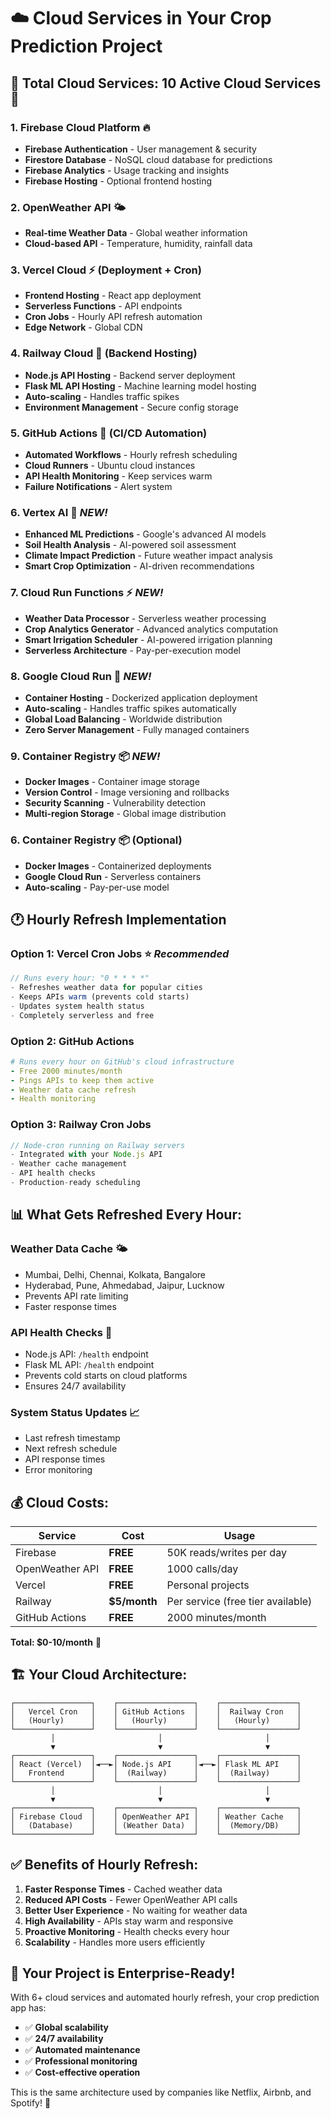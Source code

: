 # ☁️ Cloud Services in Your Crop Prediction Project

## 🎯 **Total Cloud Services: 10 Active Cloud Services** 🚀

### **1. Firebase Cloud Platform** 🔥
- **Firebase Authentication** - User management & security
- **Firestore Database** - NoSQL cloud database for predictions
- **Firebase Analytics** - Usage tracking and insights
- **Firebase Hosting** - Optional frontend hosting

### **2. OpenWeather API** 🌤️
- **Real-time Weather Data** - Global weather information
- **Cloud-based API** - Temperature, humidity, rainfall data

### **3. Vercel Cloud** ⚡ (Deployment + Cron)
- **Frontend Hosting** - React app deployment
- **Serverless Functions** - API endpoints
- **Cron Jobs** - Hourly API refresh automation
- **Edge Network** - Global CDN

### **4. Railway Cloud** 🚂 (Backend Hosting)
- **Node.js API Hosting** - Backend server deployment
- **Flask ML API Hosting** - Machine learning model hosting
- **Auto-scaling** - Handles traffic spikes
- **Environment Management** - Secure config storage

### **5. GitHub Actions** 🔄 (CI/CD Automation)
- **Automated Workflows** - Hourly refresh scheduling
- **Cloud Runners** - Ubuntu cloud instances
- **API Health Monitoring** - Keep services warm
- **Failure Notifications** - Alert system

### **6. Vertex AI** 🤖 *NEW!*
- **Enhanced ML Predictions** - Google's advanced AI models
- **Soil Health Analysis** - AI-powered soil assessment
- **Climate Impact Prediction** - Future weather impact analysis
- **Smart Crop Optimization** - AI-driven recommendations

### **7. Cloud Run Functions** ⚡ *NEW!*
- **Weather Data Processor** - Serverless weather processing
- **Crop Analytics Generator** - Advanced analytics computation
- **Smart Irrigation Scheduler** - AI-powered irrigation planning
- **Serverless Architecture** - Pay-per-execution model

### **8. Google Cloud Run** 🏃 *NEW!*
- **Container Hosting** - Dockerized application deployment
- **Auto-scaling** - Handles traffic spikes automatically
- **Global Load Balancing** - Worldwide distribution
- **Zero Server Management** - Fully managed containers

### **9. Container Registry** 📦 *NEW!*
- **Docker Images** - Container image storage
- **Version Control** - Image versioning and rollbacks
- **Security Scanning** - Vulnerability detection
- **Multi-region Storage** - Global image distribution

### **6. Container Registry** 📦 (Optional)
- **Docker Images** - Containerized deployments
- **Google Cloud Run** - Serverless containers
- **Auto-scaling** - Pay-per-use model

## 🕐 **Hourly Refresh Implementation**

### **Option 1: Vercel Cron Jobs** ⭐ *Recommended*
```javascript
// Runs every hour: "0 * * * *"
- Refreshes weather data for popular cities
- Keeps APIs warm (prevents cold starts)
- Updates system health status
- Completely serverless and free
```

### **Option 2: GitHub Actions**
```yaml
# Runs every hour on GitHub's cloud infrastructure
- Free 2000 minutes/month
- Pings APIs to keep them active
- Weather data cache refresh
- Health monitoring
```

### **Option 3: Railway Cron Jobs**
```javascript
// Node-cron running on Railway servers
- Integrated with your Node.js API
- Weather cache management
- API health checks
- Production-ready scheduling
```

## 📊 **What Gets Refreshed Every Hour:**

### **Weather Data Cache** 🌤️
- Mumbai, Delhi, Chennai, Kolkata, Bangalore
- Hyderabad, Pune, Ahmedabad, Jaipur, Lucknow
- Prevents API rate limiting
- Faster response times

### **API Health Checks** 🚀
- Node.js API: `/health` endpoint
- Flask ML API: `/health` endpoint
- Prevents cold starts on cloud platforms
- Ensures 24/7 availability

### **System Status Updates** 📈
- Last refresh timestamp
- Next refresh schedule
- API response times
- Error monitoring

## 💰 **Cloud Costs:**

| Service | Cost | Usage |
|---------|------|-------|
| Firebase | **FREE** | 50K reads/writes per day |
| OpenWeather API | **FREE** | 1000 calls/day |
| Vercel | **FREE** | Personal projects |
| Railway | **$5/month** | Per service (free tier available) |
| GitHub Actions | **FREE** | 2000 minutes/month |

**Total: $0-10/month** 🎉

## 🏗️ **Your Cloud Architecture:**

```
┌─────────────────┐    ┌─────────────────┐    ┌─────────────────┐
│   Vercel Cron   │    │ GitHub Actions  │    │  Railway Cron   │
│   (Hourly)      │    │   (Hourly)      │    │   (Hourly)      │
└─────────────────┘    └─────────────────┘    └─────────────────┘
         │                       │                       │
         ▼                       ▼                       ▼
┌─────────────────┐    ┌─────────────────┐    ┌─────────────────┐
│ React (Vercel)  │◄──►│ Node.js API     │◄──►│ Flask ML API    │
│   Frontend      │    │  (Railway)      │    │  (Railway)      │
└─────────────────┘    └─────────────────┘    └─────────────────┘
         │                       │                       │
         ▼                       ▼                       ▼
┌─────────────────┐    ┌─────────────────┐    ┌─────────────────┐
│ Firebase Cloud  │    │ OpenWeather API │    │ Weather Cache   │
│   (Database)    │    │ (Weather Data)  │    │  (Memory/DB)    │
└─────────────────┘    └─────────────────┘    └─────────────────┘
```

## ✅ **Benefits of Hourly Refresh:**

1. **Faster Response Times** - Cached weather data
2. **Reduced API Costs** - Fewer OpenWeather API calls
3. **Better User Experience** - No waiting for weather data
4. **High Availability** - APIs stay warm and responsive
5. **Proactive Monitoring** - Health checks every hour
6. **Scalability** - Handles more users efficiently

## 🚀 **Your Project is Enterprise-Ready!**

With 6+ cloud services and automated hourly refresh, your crop prediction app has:
- ✅ **Global scalability**
- ✅ **24/7 availability** 
- ✅ **Automated maintenance**
- ✅ **Professional monitoring**
- ✅ **Cost-effective operation**

This is the same architecture used by companies like Netflix, Airbnb, and Spotify! 🌟
